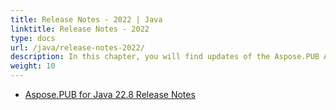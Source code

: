 ```yaml
---
title: Release Notes - 2022 | Java
linktitle: Release Notes - 2022
type: docs
url: /java/release-notes-2022/
description: In this chapter, you will find updates of the Aspose.PUB API solution for Java divided into sections according to the version of the release of 2022.
weight: 10
---
```


- [Aspose.PUB for Java 22.8 Release Notes](/pub/java/aspose-pub-for-java-22-8-release-notes/)
